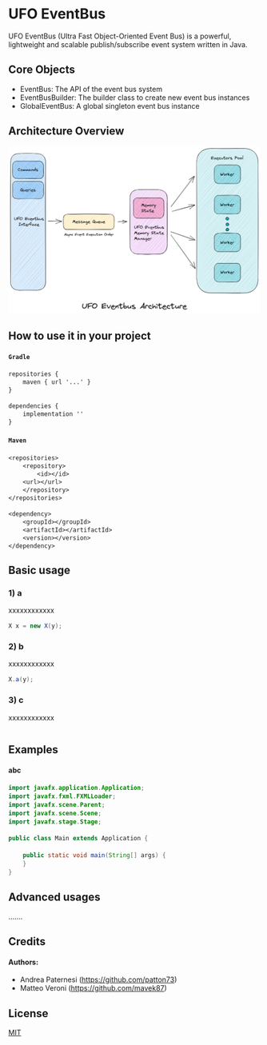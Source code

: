 # UFO EventBus
UFO EventBus (Ultra Fast Object-Oriented Event Bus) is a powerful, lightweight and scalable publish/subscribe event 
system written in Java.


## Core Objects

- EventBus: The API of the event bus system
- EventBusBuilder: The builder class to create new event bus instances
- GlobalEventBus: A global singleton event bus instance

## Architecture Overview

![Ufo Eventbus Architectureschema](documentation/UfoEventBusArchitectureFinalWhiteBackground.png?raw=true"Title")

## How to use it in your project

#### ```Gradle```

```
repositories {
    maven { url '...' }
}

dependencies {
    implementation ''
}
```
#### ```Maven```

```
<repositories>
    <repository>
    	<id></id>
	<url></url>
    </repository>
</repositories>

<dependency>
    <groupId></groupId>
    <artifactId></artifactId>
    <version></version>
</dependency>
```

## Basic usage

### 1) a

xxxxxxxxxxxx

```java
X x = new X(y);
```

### 2) b

xxxxxxxxxxxx

```java
X.a(y);
```

### 3) c

xxxxxxxxxxxx

```java
```

## Examples

#### abc

```java
import javafx.application.Application;
import javafx.fxml.FXMLLoader;
import javafx.scene.Parent;
import javafx.scene.Scene;
import javafx.stage.Stage;

public class Main extends Application {
    
    public static void main(String[] args) {
    }
}
```

## Advanced usages

.......

## Credits

#### Authors:
- Andrea Paternesi (https://github.com/patton73)
- Matteo Veroni (https://github.com/mavek87)

## License
[MIT](https://github.com/xxx/xxx/blob/master/LICENSE)